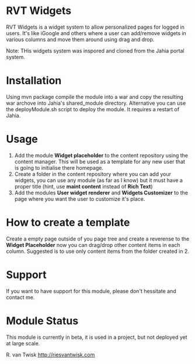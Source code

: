 RVT Widgets
===========

RVT Widgets is a widget system to allow personalized pages for logged in users. It's like iGoogle and others where a user can add/remove widgets in various columns and move them around using drag and drop.

Note: THis widgets system was inspored and cloned from the Jahia portal system.


Installation
============

Using mvn package compile the module into a war and copy the resulting war archove into Jahia's shared_module directory.
Alternative you can use the deployModule.sh script to deploy the module.
It requires a restart of Jahia.


Usage
=====
1. Add the module **Widget placeholder** to the content repository using the content manager. This will be used as a template for any new user that is going
to initialise there homepage.
1. Create a folder in the content repository where you can add your widgets, you can use any module (as far as I know) but it must have a proper title (hint, use **maint content** instead of **Rich Text**)
1. Add the modules **User widget renderer** and **Widgets Customizer** to the page where you want the user to customize it's place.


How to create a template
========================
Create a empty page outside of you page tree and create a reverense to the **Widget Placeholder** now you can drag/drop other content items in each column.
Suggested is to use only content items from the folder created in 2.


Support
=======
If you want to have support for this module, please don't hessitate and contact me.


Module Status
=============
This module is currently in beta, it is used in a project, but not deployed yet at large scale.


R. van Twisk
http://riesvantwisk.com






